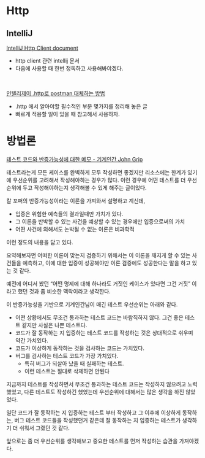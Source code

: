 # Http
## IntelliJ
[IntelliJ Http Client document](https://www.jetbrains.com/help/idea/http-client-in-product-code-editor.html)

- http client 관련 intellij 문서
- 다음에 사용할 때 한번 정독하고 사용해봐야겠다.
<br>

[인텔리제이 .http로 postman 대체하는 방법](https://otrodevym.tistory.com/entry/intellij-%EC%9D%B8%ED%85%94%EB%A6%AC%EC%A0%9C%EC%9D%B4-http%EB%A1%9C-postman-%EB%8C%80%EC%B2%B4%ED%95%98%EB%8A%94-%EB%B0%A9%EB%B2%95)
- .http 에서 알아야할 필수적인 부분 몇가지를 정리해 놓은 글
- 빠르게 적용할 일이 있을 때 참고해서 사용하자.

# 방법론

[테스트 코드와 반증가능성에 대한 메모 - 기계인간 John Grip](https://johngrib.github.io/wiki/article/test-code-and-falsifiability/)

테스트라는게 모든 케이스를 완벽하게 모두 작성하면 좋겠지만 리소스에는 한계가 있기에 우선순위를 고려해서 작성해야하는 경우가 많다. 이런 경우에 어떤 테스트를 더 우선순위에 두고 작성해야하는지 생각해볼 수 있게 해주는 글이었다.

칼 포퍼의 반증가능성이라는 이론을 가져와서 설명하고 계신데,
- 입증은 위험한 예측들의 결과일때만 가치가 있다.
- 그 이론을 반박할 수 있는 사건을 예상할 수 있는 경우에만 입증으로써의 가치
- 어떤 사건에 의해서도 논박될 수 없는 이론은 비과학적

이런 정도의 내용을 담고 있다.

요약해보자면 어떠한 이론이 맞는지 검증하기 위해서는 이 이론을 깨지게 할 수 있는 사건들을 예측하고, 이에 대한 입증이 성공해야만 이론 검증에도 성공한다는 말을 하고 있는 것 같다.

예전에 어디서 봤던 “어떤 명제에 대해 하나라도 거짓인 케이스가 있다면 그건 거짓” 이라고 했던 것과 좀 비슷한 맥락이라고 생각한다.

이 반증가능성을 기반으로 기계인간님이 매긴 테스트 우선순위는 아래와 같다.

* 어떤 상황에서도 무조건 통과하는 테스트 코드는 바람직하지 않다. 그건 좋은 테스트 같지만 사실은 나쁜 테스트다.
* 코드가 잘 동작하는 지 입증하는 테스트 코드를 작성하는 것은 상대적으로 쉬우며 약간 가치있다.
* 코드가 이상하게 동작하는 것을 검사하는 코드는 가치있다.
* 버그를 검사하는 테스트 코드가 가장 가치있다.
    * 특히 버그가 되살아 났을 때 실패하는 테스트.
    * 이런 테스트는 절대로 삭제하면 안된다

지금까지 테스트를 작성하면서 무조건 통과하는 테스트 코드는 작성하지 않으려고 노력 했었고,
다른 테스트도 작성하긴 했었는데 우선순위에 대해서는 많은 생각을 하진 않았었다.

일단 코드가 잘 동작하는 지 입증하는 테스트 부터 작성하고 그 이후에 이상하게 동작하는, 버그 테스트 코드들을 작성했던거 같은데
잘 동작하는 지 입증하는 테스트가 생각하기 더 쉬워서 그랬던 것 같다.

앞으로는 좀 더 우선순위를 생각해보고 중요한 테스트를 먼저 작성하는 습관을 가져야겠다.